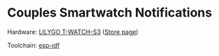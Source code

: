 # Couples Smartwatch Notifications

Hardware: [LILYGO T-WATCH-S3](https://github.com/Xinyuan-LilyGO/TTGO_TWatch_Library/tree/t-watch-s3) ([Store page](https://www.lilygo.cc/products/t-watch-s3))

Toolchain: [esp-idf](https://github.com/espressif/esp-idf)
